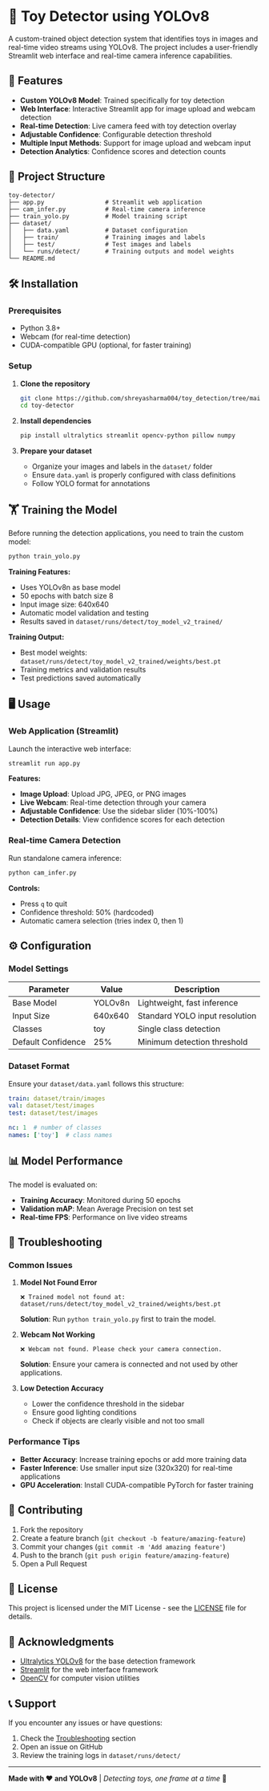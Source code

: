 # 🎯 Toy Detector using YOLOv8

A custom-trained object detection system that identifies toys in images and real-time video streams using YOLOv8. The project includes a user-friendly Streamlit web interface and real-time camera inference capabilities.

## 🚀 Features

- **Custom YOLOv8 Model**: Trained specifically for toy detection
- **Web Interface**: Interactive Streamlit app for image upload and webcam detection
- **Real-time Detection**: Live camera feed with toy detection overlay
- **Adjustable Confidence**: Configurable detection threshold
- **Multiple Input Methods**: Support for image upload and webcam input
- **Detection Analytics**: Confidence scores and detection counts

## 📁 Project Structure

```
toy-detector/
├── app.py                 # Streamlit web application
├── cam_infer.py           # Real-time camera inference
├── train_yolo.py          # Model training script
├── dataset/
│   ├── data.yaml          # Dataset configuration
│   ├── train/             # Training images and labels
│   ├── test/              # Test images and labels
│   └── runs/detect/       # Training outputs and model weights
└── README.md
```

## 🛠️ Installation

### Prerequisites

- Python 3.8+
- Webcam (for real-time detection)
- CUDA-compatible GPU (optional, for faster training)

### Setup

1. **Clone the repository**
   ```bash
   git clone https://github.com/shreyasharma004/toy_detection/tree/main
   cd toy-detector
   ```

2. **Install dependencies**
   ```bash
   pip install ultralytics streamlit opencv-python pillow numpy
   ```

3. **Prepare your dataset**
   - Organize your images and labels in the `dataset/` folder
   - Ensure `data.yaml` is properly configured with class definitions
   - Follow YOLO format for annotations

## 🏋️ Training the Model

Before running the detection applications, you need to train the custom model:

```bash
python train_yolo.py
```

**Training Features:**
- Uses YOLOv8n as base model
- 50 epochs with batch size 8
- Input image size: 640x640
- Automatic model validation and testing
- Results saved in `dataset/runs/detect/toy_model_v2_trained/`

**Training Output:**
- Best model weights: `dataset/runs/detect/toy_model_v2_trained/weights/best.pt`
- Training metrics and validation results
- Test predictions saved automatically

## 🖥️ Usage

### Web Application (Streamlit)

Launch the interactive web interface:

```bash
streamlit run app.py
```

**Features:**
- **Image Upload**: Upload JPG, JPEG, or PNG images
- **Live Webcam**: Real-time detection through your camera
- **Adjustable Confidence**: Use the sidebar slider (10%-100%)
- **Detection Details**: View confidence scores for each detection

### Real-time Camera Detection

Run standalone camera inference:

```bash
python cam_infer.py
```

**Controls:**
- Press `q` to quit
- Confidence threshold: 50% (hardcoded)
- Automatic camera selection (tries index 0, then 1)

## ⚙️ Configuration

### Model Settings

| Parameter | Value | Description |
|-----------|-------|-------------|
| Base Model | YOLOv8n | Lightweight, fast inference |
| Input Size | 640x640 | Standard YOLO input resolution |
| Classes | toy | Single class detection |
| Default Confidence | 25% | Minimum detection threshold |

### Dataset Format

Ensure your `dataset/data.yaml` follows this structure:

```yaml
train: dataset/train/images
val: dataset/test/images
test: dataset/test/images

nc: 1  # number of classes
names: ['toy']  # class names
```

## 📊 Model Performance

The model is evaluated on:
- **Training Accuracy**: Monitored during 50 epochs
- **Validation mAP**: Mean Average Precision on test set
- **Real-time FPS**: Performance on live video streams

## 🔧 Troubleshooting

### Common Issues

1. **Model Not Found Error**
   ```
   ❌ Trained model not found at: dataset/runs/detect/toy_model_v2_trained/weights/best.pt
   ```
   **Solution**: Run `python train_yolo.py` first to train the model.

2. **Webcam Not Working**
   ```
   ❌ Webcam not found. Please check your camera connection.
   ```
   **Solution**: Ensure your camera is connected and not used by other applications.

3. **Low Detection Accuracy**
   - Lower the confidence threshold in the sidebar
   - Ensure good lighting conditions
   - Check if objects are clearly visible and not too small

### Performance Tips

- **Better Accuracy**: Increase training epochs or add more training data
- **Faster Inference**: Use smaller input size (320x320) for real-time applications
- **GPU Acceleration**: Install CUDA-compatible PyTorch for faster training

## 🤝 Contributing

1. Fork the repository
2. Create a feature branch (`git checkout -b feature/amazing-feature`)
3. Commit your changes (`git commit -m 'Add amazing feature'`)
4. Push to the branch (`git push origin feature/amazing-feature`)
5. Open a Pull Request

## 📝 License

This project is licensed under the MIT License - see the [LICENSE](LICENSE) file for details.

## 🙏 Acknowledgments

- [Ultralytics YOLOv8](https://github.com/ultralytics/ultralytics) for the base detection framework
- [Streamlit](https://streamlit.io/) for the web interface framework
- [OpenCV](https://opencv.org/) for computer vision utilities

## 📞 Support

If you encounter any issues or have questions:

1. Check the [Troubleshooting](#-troubleshooting) section
2. Open an issue on GitHub
3. Review the training logs in `dataset/runs/detect/`

---

**Made with ❤️ and YOLOv8** | *Detecting toys, one frame at a time* 🧸
